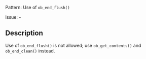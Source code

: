 Pattern: Use of `ob_end_flush()`

Issue: -

## Description

Use of `ob_end_flush()` is not allowed; use `ob_get_contents()` and `ob_end_clean()` instead.
